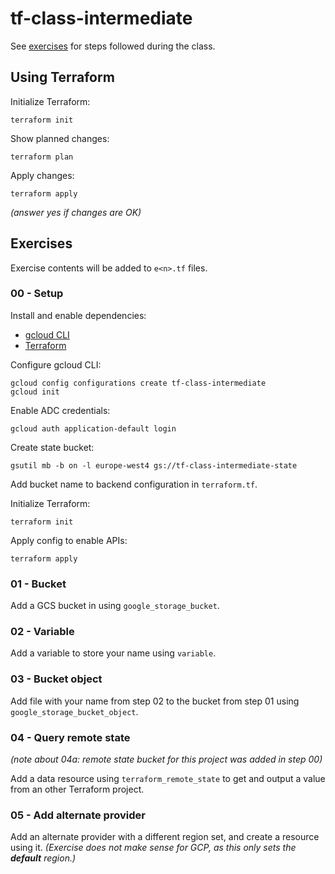 # tf-class-intermediate

See [exercises](./docs/exercises.md) for steps followed during the class.

## Using Terraform

Initialize Terraform:
```
terraform init
```
Show planned changes:
```
terraform plan
```
Apply changes:
```
terraform apply
```
*(answer yes if changes are OK)*

## Exercises

Exercise contents will be added to `e<n>.tf` files.

### 00 - Setup

Install and enable dependencies:
- [gcloud CLI](https://cloud.google.com/sdk/docs/install)
- [Terraform](https://www.terraform.io/downloads)

Configure gcloud CLI:
```
gcloud config configurations create tf-class-intermediate
gcloud init
```

Enable ADC credentials:
```
gcloud auth application-default login
```

Create state bucket:
```
gsutil mb -b on -l europe-west4 gs://tf-class-intermediate-state
```
Add bucket name to backend configuration in `terraform.tf`.

Initialize Terraform:
```
terraform init
```

Apply config to enable APIs:
```
terraform apply
```

### 01 - Bucket

Add a GCS bucket in using `google_storage_bucket`.

### 02 - Variable

Add a variable to store your name using `variable`.

### 03 - Bucket object

Add file with your name from step 02 to the bucket from step 01 using `google_storage_bucket_object`.

### 04 - Query remote state

*(note about 04a: remote state bucket for this project was added in step 00)*

Add a data resource using `terraform_remote_state` to get and output a value from an other Terraform project.

### 05 - Add alternate provider

Add an alternate provider with a different region set, and create a resource using it. *(Exercise does not make sense for GCP, as this only sets the __default__ region.)*

